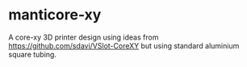 # manticore-xy
A core-xy 3D printer design using ideas from https://github.com/sdavi/VSlot-CoreXY but using standard aluminium square tubing.
